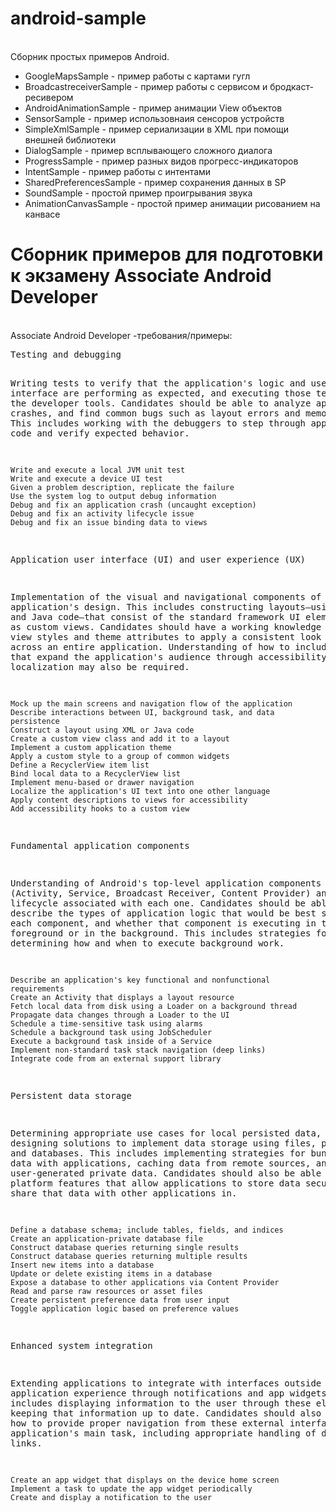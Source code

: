 # android-sample
<br/>
Сборник простых примеров Android.
<br/>
<ul>
<li>GoogleMapsSample - пример работы с картами гугл </li>
<li>BroadcastreceiverSample - пример работы с сервисом и бродкаст-ресивером</li>
<li>AndroidAnimationSample - пример анимации View объектов</li>
<li>SensorSample - пример использовнаия сенсоров устройств</li>
<li>SimpleXmlSample - пример сериализации в XML при помощи внешней библиотеки</li>
<li>DialogSample - пример всплывающего сложного диалога</li>
<li>ProgressSample - пример разных видов прогресс-индикаторов</li>
<li>IntentSample - пример работы с интентами</li>
<li>SharedPreferencesSample - пример сохранения данных в SP</li>
<li>SoundSample - простой пример проигрывания звука</li>
<li>AnimationCanvasSample - простой пример анимации рисованием на канвасе</li>
</ul>


<h1>Сборник примеров для подготовки к экзамену Associate Android Developer</h1>
<br/>
<a src="https://developers.google.com/training/certification/associate-android-developer/">Associate Android Developer</a> -требования/примеры:
<br/>
<pre>
Testing and debugging

Writing tests to verify that the application's logic and user interface are performing as expected, and executing those tests using the developer tools. Candidates should be able to analyze application crashes, and find common bugs such as layout errors and memory leaks. This includes working with the debuggers to step through application code and verify expected behavior.

    Write and execute a local JVM unit test
    Write and execute a device UI test
    Given a problem description, replicate the failure
    Use the system log to output debug information
    Debug and fix an application crash (uncaught exception)
    Debug and fix an activity lifecycle issue
    Debug and fix an issue binding data to views

Application user interface (UI) and user experience (UX)

Implementation of the visual and navigational components of an application's design. This includes constructing layouts—using both XML and Java code—that consist of the standard framework UI elements as well as custom views. Candidates should have a working knowledge of using view styles and theme attributes to apply a consistent look and feel across an entire application. Understanding of how to include features that expand the application's audience through accessibility and localization may also be required.

    Mock up the main screens and navigation flow of the application
    Describe interactions between UI, background task, and data persistence
    Construct a layout using XML or Java code
    Create a custom view class and add it to a layout
    Implement a custom application theme
    Apply a custom style to a group of common widgets
    Define a RecyclerView item list
    Bind local data to a RecyclerView list
    Implement menu-based or drawer navigation
    Localize the application's UI text into one other language
    Apply content descriptions to views for accessibility
    Add accessibility hooks to a custom view

Fundamental application components

Understanding of Android's top-level application components (Activity, Service, Broadcast Receiver, Content Provider) and the lifecycle associated with each one. Candidates should be able to describe the types of application logic that would be best suited for each component, and whether that component is executing in the foreground or in the background. This includes strategies for determining how and when to execute background work.

    Describe an application's key functional and nonfunctional requirements
    Create an Activity that displays a layout resource
    Fetch local data from disk using a Loader on a background thread
    Propagate data changes through a Loader to the UI
    Schedule a time-sensitive task using alarms
    Schedule a background task using JobScheduler
    Execute a background task inside of a Service
    Implement non-standard task stack navigation (deep links)
    Integrate code from an external support library

Persistent data storage

Determining appropriate use cases for local persisted data, and designing solutions to implement data storage using files, preferences, and databases. This includes implementing strategies for bundling static data with applications, caching data from remote sources, and managing user-generated private data. Candidates should also be able to describe platform features that allow applications to store data securely and share that data with other applications in.

    Define a database schema; include tables, fields, and indices
    Create an application-private database file
    Construct database queries returning single results
    Construct database queries returning multiple results
    Insert new items into a database
    Update or delete existing items in a database
    Expose a database to other applications via Content Provider
    Read and parse raw resources or asset files
    Create persistent preference data from user input
    Toggle application logic based on preference values

Enhanced system integration

Extending applications to integrate with interfaces outside the core application experience through notifications and app widgets. This includes displaying information to the user through these elements and keeping that information up to date. Candidates should also understand how to provide proper navigation from these external interfaces into the application's main task, including appropriate handling of deep links.

    Create an app widget that displays on the device home screen
    Implement a task to update the app widget periodically
    Create and display a notification to the user
</pre>
